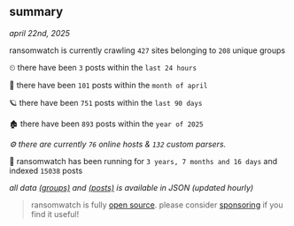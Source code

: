 
## summary
_april 22nd, 2025_

ransomwatch is currently crawling `427` sites belonging to `208` unique groups

⏲ there have been `3` posts within the `last 24 hours`

🦈 there have been `101` posts within the `month of april`

🪐 there have been `751` posts within the `last 90 days`

🏚 there have been `893` posts within the `year of 2025`

_⚙️ there are currently `76` online hosts & `132` custom parsers._

🦕 ransomwatch has been running for `3 years, 7 months and 16 days` and indexed `15038` posts

_all data  [(groups)](http://ransomwhat.telemetry.ltd/groups) and [(posts)](http://ransomwhat.telemetry.ltd/posts) is available in JSON (updated hourly)_

> ransomwatch is fully [open source](https://github.com/joshhighet/ransomwatch#ransomwatch--). please consider [sponsoring](https://github.com/sponsors/joshhighet) if you find it useful!
